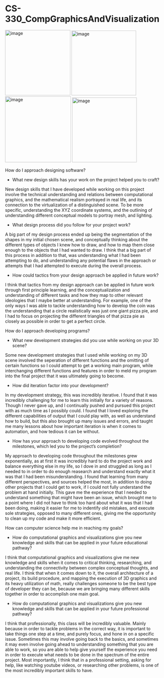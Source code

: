 # CS-330_CompGraphicsAndVisualization

<p float="left">
  <img width="213" alt="image" src="https://user-images.githubusercontent.com/80639692/185016626-0970b210-8d68-4c83-8b73-eab8e3fe19e8.png">
  <img width="211" alt="image" src="https://user-images.githubusercontent.com/80639692/185016693-7f717d64-9b84-46d0-915d-58baca472373.png">
  <img width="215" alt="image" src="https://user-images.githubusercontent.com/80639692/185016705-5bd7f142-bff5-48a6-a58d-51c862a864f0.png">
  <img width="211" alt="image" src="https://user-images.githubusercontent.com/80639692/185016721-f82b7433-4af8-4a4d-ab3f-e5c4e3d2196b.png">
</p>


How do I approach designing software?
- What new design skills has your work on the project helped you to craft?

New design skills that I have developed while working on this project involve the technical understanding and relations between computational graphics, and the mathematical realism portrayed in real life, and its connection to the virtualization of a distinguished scene. To be more specific, understanding the XYZ coordinate systems, and the outlining of understanding different conceptual models to portray mesh, and lighting.


- What design process did you follow for your project work?

A big part of my design process ended up being the segmentation of the shapes in my initial chosen scene, and conceptually thinking about the different types of objects I knew how to draw, and how to map them close enough to the objects that I had wanted to draw. I think that a big part of this process in addition to that, was understanding what I had been attempting to do, and understanding any potential flaws in the approach or attempts that I had attempted to execute during the overall process.

- How could tactics from your design approach be applied in future work?

I think that tactics from my design approach can be applied in future work through first principle learning, and the conceptualization and understanding of different tasks and how they map to other relevant ideologies that I maybe better at understanding. For example, one of the only ways I was able to tackle understanding how to develop the coin was the understanding that a circle realistically was just one giant pizza pie, and I had to focus on projecting the different triangles of that pizza pie as closely as possible in order to get a perfect circle.

How do I approach developing programs?
- What new development strategies did you use while working on your 3D scene?

Some new development strategies that I used while working on my 3D scene involved the seperation of different functions and the omitting of certain functions so I could attempt to get a working main program, while interchanging different functions and features in order to meld my program into the final project that it was ultimately going to become.

- How did iteration factor into your development?

In my development strategy, this was incredibly iterative. I found that it was incredibly challenging for me to learn this initially for a variety of reasons. Though I never gave up, and I continually pushed and pursued this project with as much time as I possibly could. I found that I loved exploring the different capabilities of output that I could play with, as well as understand how to build, but this also brought up many issues and errors, and taught me many lessons about how important iteration is when it comes to automation, and how tedious it can be without.

- How has your approach to developing code evolved throughout the milestones, which led you to the project’s completion?

My approach to developing code throughout the milestones grew exponentially, as at first it was incredibly hard to do the project work and balance everything else in my life, so I dove in and struggled as long as I needed to in order to do enough reasearch and understand exactly what it was that I had been misunderstanding. I found that learning from many different perspectives, and sources helped the most, in addition to doing other projects that I could get to work, if I could not fully understand the problem at hand initially. This gave me the experience that I needed to understand something that might have been an issue, which brought me to a point where I did not have to think too hard about what it was that I had been doing, making it easier for me to indentify old mistakes, and execute sole strategies, opposed to many different ones, giving me the opportunity to clean up my code and make it more efficient.

How can computer science help me in reaching my goals?
- How do computational graphics and visualizations give you new knowledge and skills that can be applied in your future educational pathway?

I think that computational graphics and visualizations give me new knowledge and skills when it comes to critical thinking, researching, and understanding the connectivity between complex conceptual thoughts, and real life. I think that when it comes down to it, the overall architecture of a project, its build procedure, and mapping the execution of 3D graphics and its heavy utilization of math, really challenges someone to be the best type of developer they can be, because we are bringing many different skills together in order to accomplish one main goal.


- How do computational graphics and visualizations give you new knowledge and skills that can be applied in your future professional pathway?

I think that professionally, this class will be incredibly valuable. Mainly because in order to tackle problems in the correct way, it is important to take things one step at a time, and purely focus, and hone in on a specific issue. Sometimes this may involve going back to the basics, and sometimes it may even involve going ahead to understanding something that you are able to work, so you are able to help give yourself the experience you need in order to execute what needs to be done in the spectrum of the entire project. Most importantly, I think that in a professional setting, asking for help, like watching youtube videos, or researching other problems, is one of the most incredibly important skills to have.

